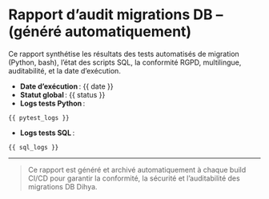 # Rapport d’audit migrations DB – (généré automatiquement)

Ce rapport synthétise les résultats des tests automatisés de migration (Python, bash), l’état des scripts SQL, la conformité RGPD, multilingue, auditabilité, et la date d’exécution.

- **Date d’exécution** : {{ date }}
- **Statut global** : {{ status }}
- **Logs tests Python** :
```
{{ pytest_logs }}
```
- **Logs tests SQL** :
```
{{ sql_logs }}
```

---

> Ce rapport est généré et archivé automatiquement à chaque build CI/CD pour garantir la conformité, la sécurité et l’auditabilité des migrations DB Dihya.
